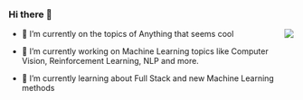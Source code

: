 ### Hi there 👋
<img align="right" src="https://github-readme-stats.vercel.app/api?username=fathyshalaby&show_icons=true&icon_color=805AD5&text_color=718096&bg_color=ffffff&hide_title=true" />

- 🔭 I’m currently on the topics of Anything that seems cool

- 🔭 I’m currently working on Machine Learning topics like Computer Vision, Reinforcement Learning, NLP and more.
- 🌱 I’m currently learning about Full Stack and new Machine Learning methods
<!--
Here are some ideas to get you started:

- 🔭 I’m currently working on ...
- 🌱 I’m currently learning ...
- 👯 I’m looking to collaborate on ...
- 🤔 I’m looking for help with ...
- 💬 Ask me about ...
- 📫 How to reach me: ...
- 😄 Pronouns: ...
- ⚡ Fun fact: ...
-->
